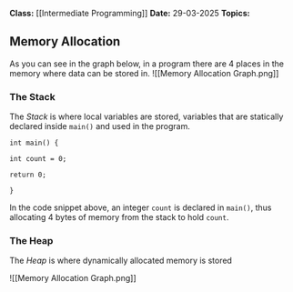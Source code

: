 **Class:** [[Intermediate Programming]]
**Date:** 29-03-2025
**Topics:**  

## Memory Allocation
As you can see in the graph below, in a program there are 4 places in the memory where data can be stored in.
![[Memory Allocation Graph.png]]
### The Stack
The *Stack* is where local variables are stored, variables that are statically declared inside `main()` and used in the program.
```
int main() {

int count = 0;

return 0;

}
```
In the code snippet above,  an integer `count` is declared in `main()`, thus allocating 4 bytes of memory from the stack to hold `count`.

### The Heap
The *Heap* is where dynamically allocated memory is stored

![[Memory Allocation Graph.png]]

